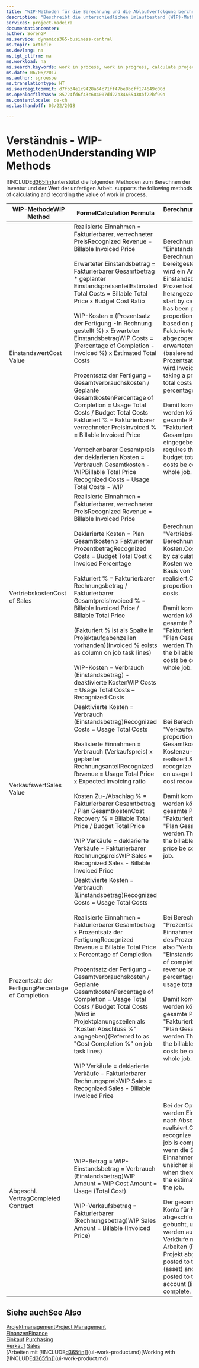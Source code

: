 ```yaml
---
title: "WIP-Methoden für die Berechnung und die Ablaufverfolgung berchnen und aufzeichnen | Microsoft Docs."
description: "Beschreibt die unterschiedlichen Umlaufbestand (WIP)-Methoden, die verwendet werden können, um Finanzdaten für Projekte zu senden und zu überwachen, die im Umlaufbestand sind."
services: project-madeira
documentationcenter: 
author: SorenGP
ms.service: dynamics365-business-central
ms.topic: article
ms.devlang: na
ms.tgt_pltfrm: na
ms.workload: na
ms.search.keywords: work in process, work in progress, calculate project WIP
ms.date: 06/06/2017
ms.author: sgroespe
ms.translationtype: HT
ms.sourcegitcommit: d7fb34e1c9428a64c71ff47be8bcff174649c00d
ms.openlocfilehash: 85724fd6f43c684007dd22b34665438bf22bf99a
ms.contentlocale: de-ch
ms.lasthandoff: 03/22/2018

---
```

# <a name="understanding-wip-methods"></a><span data-ttu-id="2fae9-103">Verständnis - WIP-Methoden</span><span class="sxs-lookup"><span data-stu-id="2fae9-103">Understanding WIP Methods</span></span>
[!INCLUDE[d365fin](includes/d365fin_md.md)]<span data-ttu-id="2fae9-104">unterstützt die folgenden Methoden zum Berechnen der Inventur und der Wert der unfertigen Arbeit.</span><span class="sxs-lookup"><span data-stu-id="2fae9-104"> supports the following methods of calculating and recording the value of work in process.</span></span>

| <span data-ttu-id="2fae9-105">WIP-Methode</span><span class="sxs-lookup"><span data-stu-id="2fae9-105">WIP Method</span></span> | <span data-ttu-id="2fae9-106">Formel</span><span class="sxs-lookup"><span data-stu-id="2fae9-106">Calculation Formula</span></span> | <span data-ttu-id="2fae9-107">Berechnungsbeschreibung</span><span class="sxs-lookup"><span data-stu-id="2fae9-107">Calculation Description</span></span> |
| --- | --- | --- |
| <span data-ttu-id="2fae9-108">Einstandswert</span><span class="sxs-lookup"><span data-stu-id="2fae9-108">Cost Value</span></span> |<span data-ttu-id="2fae9-109">Realisierte Einnahmen = Fakturierbarer, verrechneter Preis</span><span class="sxs-lookup"><span data-stu-id="2fae9-109">Recognized Revenue = Billable Invoiced Price</span></span><br /><br /> <span data-ttu-id="2fae9-110">Erwarteter Einstandsbetrag = Fakturierbarer Gesamtbetrag \* geplanter Einstandspreisanteil</span><span class="sxs-lookup"><span data-stu-id="2fae9-110">Estimated Total Costs = Billable Total Price x Budget Cost Ratio</span></span><br /><br /> <span data-ttu-id="2fae9-111">WIP-Kosten = (Prozentsatz der Fertigung -In Rechnung gestellt %) x Erwarteter Einstandsbetrag</span><span class="sxs-lookup"><span data-stu-id="2fae9-111">WIP Costs = (Percentage of Completion - Invoiced %) x Estimated Total Costs</span></span><br /><br /> <span data-ttu-id="2fae9-112">Prozentsatz der Fertigung = Gesamtverbrauchskosten / Geplante Gesamtkosten</span><span class="sxs-lookup"><span data-stu-id="2fae9-112">Percentage of Completion = Usage Total Costs / Budget Total Costs</span></span><br /> <span data-ttu-id="2fae9-113">Fakturiert % = Fakturierbarer verrechneter Preis</span><span class="sxs-lookup"><span data-stu-id="2fae9-113">Invoiced % = Billable Invoiced Price</span></span><br /><br /> <span data-ttu-id="2fae9-114">Verrechenbarer Gesamtpreis der deklarierten Kosten = Verbrauch Gesamtkosten - WIP</span><span class="sxs-lookup"><span data-stu-id="2fae9-114">Billable Total Price Recognized Costs = Usage Total Costs - WIP</span></span> |<span data-ttu-id="2fae9-115">Berechnungen vom Typ "Einstandswert" beginnen mit der Berechnung des Werts dessen, was bereitgestellt wurde. Zu diesem Zweck wird ein Anteil des erwarteten Einstandsbetrags (basierend auf dem Prozentsatz der Fertigstellung) herangezogen.</span><span class="sxs-lookup"><span data-stu-id="2fae9-115">Cost value calculations start by calculating the value of what has been provided by taking a proportion of the estimated total costs based on percentage of completion.</span></span> <span data-ttu-id="2fae9-116">Fakturierte Einstandsbeträge werden abgezogen, indem ein Anteil des erwarteten Einstandsbetrags (basierend auf dem fakturierten Prozentsatz) herangezogen wird.</span><span class="sxs-lookup"><span data-stu-id="2fae9-116">Invoiced costs are subtracted by taking a proportion of the estimated total costs based on the invoiced percentage.</span></span><br /><br /> <span data-ttu-id="2fae9-117">Damit korrekte Ergebnisse erzielt werden können, müssen für das gesamte Projekt Werte für "Fakturierbarer Gesamtbetrag", "Plan Gesamtpreis" und "Plan Gesamtkosten" eingegeben werden.</span><span class="sxs-lookup"><span data-stu-id="2fae9-117">This calculation requires that the billable total price, budget total price, and budget total costs be correctly entered for the whole job.</span></span> |
| <span data-ttu-id="2fae9-118">Vertriebskosten</span><span class="sxs-lookup"><span data-stu-id="2fae9-118">Cost of Sales</span></span> |<span data-ttu-id="2fae9-119">Realisierte Einnahmen = Fakturierbarer, verrechneter Preis</span><span class="sxs-lookup"><span data-stu-id="2fae9-119">Recognized Revenue = Billable Invoiced Price</span></span><br /><br /> <span data-ttu-id="2fae9-120">Deklarierte Kosten = Plan Gesamtkosten x Fakturierter Prozentbetrag</span><span class="sxs-lookup"><span data-stu-id="2fae9-120">Recognized Costs = Budget Total Cost x Invoiced Percentage</span></span><br /><br /> <span data-ttu-id="2fae9-121">Fakturiert % = Fakturierbarer Rechnungsbetrag / Fakturierbarer Gesamtpreis</span><span class="sxs-lookup"><span data-stu-id="2fae9-121">Invoiced % = Billable Invoiced Price / Billable Total Price</span></span><br /><br /> <span data-ttu-id="2fae9-122">(Fakturiert % ist als Spalte in Projektaufgabenzeilen vorhanden)</span><span class="sxs-lookup"><span data-stu-id="2fae9-122">(Invoiced % exists as column on job task lines)</span></span><br /><br /> <span data-ttu-id="2fae9-123">WIP-Kosten = Verbrauch (Einstandsbetrag) - deaktivierte Kosten</span><span class="sxs-lookup"><span data-stu-id="2fae9-123">WIP Costs = Usage Total Costs – Recognized Costs</span></span> |<span data-ttu-id="2fae9-124">Berechnungen vom Typ "Vertriebskosten" beginnen mit der Berechnung der deklarierten Kosten.</span><span class="sxs-lookup"><span data-stu-id="2fae9-124">Cost of sales calculations begin by calculating the recognized costs.</span></span> <span data-ttu-id="2fae9-125">Kosten werden proportional auf der Basis von "Plan Gesamtkosten" realisiert.</span><span class="sxs-lookup"><span data-stu-id="2fae9-125">Costs are recognized proportionally based on budget total costs.</span></span><br /><br /> <span data-ttu-id="2fae9-126">Damit korrekte Ergebnisse erzielt werden können, müssen für das gesamte Projekt Werte für "Fakturierbarer Gesamtbetrag" und "Plan Gesamtkosten" eingegeben werden.</span><span class="sxs-lookup"><span data-stu-id="2fae9-126">This calculation requires that the billable total price and budget total costs be correctly entered for the whole job.</span></span> |
| <span data-ttu-id="2fae9-127">Verkaufswert</span><span class="sxs-lookup"><span data-stu-id="2fae9-127">Sales Value</span></span> |<span data-ttu-id="2fae9-128">Deaktivierte Kosten = Verbrauch (Einstandsbetrag)</span><span class="sxs-lookup"><span data-stu-id="2fae9-128">Recognized Costs = Usage Total Costs</span></span><br /><br /> <span data-ttu-id="2fae9-129">Realisierte Einnahmen = Verbrauch (Verkaufspreis) x geplanter Rechnungsanteil</span><span class="sxs-lookup"><span data-stu-id="2fae9-129">Recognized Revenue = Usage Total Price x Expected invoicing ratio</span></span><br /><br /> <span data-ttu-id="2fae9-130">Kosten Zu-/Abschlag % = Fakturierbarer Gesamtbetrag / Plan Gesamtkosten</span><span class="sxs-lookup"><span data-stu-id="2fae9-130">Cost Recovery % = Billable Total Price / Budget Total Price</span></span><br /><br /> <span data-ttu-id="2fae9-131">WIP Verkäufe = deklarierte Verkäufe - Fakturierbarer Rechnungspreis</span><span class="sxs-lookup"><span data-stu-id="2fae9-131">WIP Sales = Recognized Sales - Billable Invoiced Price</span></span> |<span data-ttu-id="2fae9-132">Bei Berechnungen vom Typ "Verkaufswert" werden die Einnahmen proportional basierend auf "Verbrauch Gesamtkosten" und dem erwarteten Kostenzu-/-abschlagsanteil realisiert.</span><span class="sxs-lookup"><span data-stu-id="2fae9-132">Sales value calculations recognize revenue proportionally based on usage total costs and the expected cost recovery ratio.</span></span><br /><br /> <span data-ttu-id="2fae9-133">Damit korrekte Ergebnisse erzielt werden können, müssen für das gesamte Projekt Werte für "Fakturierbarer Gesamtbetrag" und "Plan Gesamtkosten" eingegeben werden.</span><span class="sxs-lookup"><span data-stu-id="2fae9-133">This calculation requires that the billable total price and budget total price be correctly entered for the whole job.</span></span> |
| <span data-ttu-id="2fae9-134">Prozentsatz der Fertigung</span><span class="sxs-lookup"><span data-stu-id="2fae9-134">Percentage of Completion</span></span> |<span data-ttu-id="2fae9-135">Deaktivierte Kosten = Verbrauch (Einstandsbetrag)</span><span class="sxs-lookup"><span data-stu-id="2fae9-135">Recognized Costs = Usage Total Costs</span></span><br /><br /> <span data-ttu-id="2fae9-136">Realisierte Einnahmen = Fakturierbarer Gesamtbetrag x Prozentsatz der Fertigung</span><span class="sxs-lookup"><span data-stu-id="2fae9-136">Recognized Revenue = Billable Total Price x Percentage of Completion</span></span><br /><br /> <span data-ttu-id="2fae9-137">Prozentsatz der Fertigung = Gesamtverbrauchskosten / Geplante Gesamtkosten</span><span class="sxs-lookup"><span data-stu-id="2fae9-137">Percentage of Completion = Usage Total Costs / Budget Total Costs</span></span><br /> <span data-ttu-id="2fae9-138">(Wird in Projektplanungszeilen als "Kosten Abschluss %" angegeben)</span><span class="sxs-lookup"><span data-stu-id="2fae9-138">(Referred to as "Cost Completion %" on job task lines)</span></span><br /><br /> <span data-ttu-id="2fae9-139">WIP Verkäufe = deklarierte Verkäufe - Fakturierbarer Rechnungspreis</span><span class="sxs-lookup"><span data-stu-id="2fae9-139">WIP Sales = Recognized Sales - Billable Invoiced Price</span></span> |<span data-ttu-id="2fae9-140">Bei Berechnungen vom Typ "Prozentsatz der Fertigung" werden Einnahmen proportional – auf der Basis des Prozentsatzes der Fertigstellung, also "Verbrauch" contra "Einstandspreis" – realisiert.</span><span class="sxs-lookup"><span data-stu-id="2fae9-140">Percentage of completion calculations recognize revenue proportionally based on the percentage of completion, that is, usage total costs vs. budget costs.</span></span><br /><br /> <span data-ttu-id="2fae9-141">Damit korrekte Ergebnisse erzielt werden können, müssen für das gesamte Projekt Werte für "Fakturierbarer Gesamtbetrag" und "Plan Gesamtkosten" eingegeben werden.</span><span class="sxs-lookup"><span data-stu-id="2fae9-141">This calculation requires that the billable total price and budget total costs be correctly entered for the whole job.</span></span> |
| <span data-ttu-id="2fae9-142">Abgeschl. Vertrag</span><span class="sxs-lookup"><span data-stu-id="2fae9-142">Completed Contract</span></span> |<span data-ttu-id="2fae9-143">WIP-Betrag = WIP-Einstandsbetrag = Verbrauch (Einstandsbetrag)</span><span class="sxs-lookup"><span data-stu-id="2fae9-143">WIP Amount = WIP Cost Amount = Usage (Total Cost)</span></span><br /><br /> <span data-ttu-id="2fae9-144">WIP-Verkaufsbetrag = Fakturierbarer (Rechnungsbetrag)</span><span class="sxs-lookup"><span data-stu-id="2fae9-144">WIP Sales Amount = Billable (Invoiced Price)</span></span> |<span data-ttu-id="2fae9-145">Bei der Option "Abgeschl. Vertrag" werden Einnahmen und Kosten erst nach Abschluss des Projekts realisiert.</span><span class="sxs-lookup"><span data-stu-id="2fae9-145">Completed contract does not recognize revenue and costs until the job is complete.</span></span> <span data-ttu-id="2fae9-146">Dies kann nützlich sein, wenn die Schätzungen der Kosten und Einnahmen für das Projekt äusserst unsicher sind.</span><span class="sxs-lookup"><span data-stu-id="2fae9-146">You may want to do this when there is high uncertainty around the estimates of costs and revenue for the job.</span></span><br /><br /> <span data-ttu-id="2fae9-147">Der gesamte Verbrauch wird auf das Konto für Kosten nicht abgeschlossener Arbeiten (Aktiva) gebucht, und alle fakturierten Verkäufe werden auf das Konto für fakturierte Verkäufe nicht abgeschlossener Arbeiten (Passiva) gebucht, bis das Projekt abgeschlossen ist.</span><span class="sxs-lookup"><span data-stu-id="2fae9-147">All usage is posted to the WIP Costs account (asset) and all invoiced sales are posted to the WIP Invoiced Sales account (liability) until the job is complete.</span></span> |

## <a name="see-also"></a><span data-ttu-id="2fae9-148">Siehe auch</span><span class="sxs-lookup"><span data-stu-id="2fae9-148">See Also</span></span>
[<span data-ttu-id="2fae9-149">Projektmanagement</span><span class="sxs-lookup"><span data-stu-id="2fae9-149">Project Management</span></span>](projects-manage-projects.md)  
[<span data-ttu-id="2fae9-150">Finanzen</span><span class="sxs-lookup"><span data-stu-id="2fae9-150">Finance</span></span>](finance.md)  
<span data-ttu-id="2fae9-151">[Einkauf](purchasing-manage-purchasing.md)       </span><span class="sxs-lookup"><span data-stu-id="2fae9-151">[Purchasing](purchasing-manage-purchasing.md)       </span></span>  
<span data-ttu-id="2fae9-152">[Verkauf](sales-manage-sales.md)    </span><span class="sxs-lookup"><span data-stu-id="2fae9-152">[Sales](sales-manage-sales.md)    </span></span>  
<span data-ttu-id="2fae9-153">[Arbeiten mit [!INCLUDE[d365fin](includes/d365fin_md.md)]](ui-work-product.md)</span><span class="sxs-lookup"><span data-stu-id="2fae9-153">[Working with [!INCLUDE[d365fin](includes/d365fin_md.md)]](ui-work-product.md)</span></span>  

